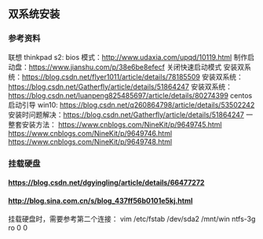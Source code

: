 ## 双系统安装
### 参考资料
联想 thinkpad s2: bios 模式：http://www.udaxia.com/upqd/10119.html
制作启动盘：https://www.jianshu.com/p/38e6be8efecf
    关闭快速启动模式
安装双系统：https://blog.csdn.net/flyer1011/article/details/78185509
安装双系统：https://blog.csdn.net/Gatherfly/article/details/51864247
安装双系统：https://blog.csdn.net/luanpeng825485697/article/details/80274399
centos 启动引导 win10: https://blog.csdn.net/q260864798/article/details/53502242
安装时问题解决：https://blog.csdn.net/Gatherfly/article/details/51864247
一整套安装方法：
https://www.cnblogs.com/NineKit/p/9649745.html
https://www.cnblogs.com/NineKit/p/9649746.html
https://www.cnblogs.com/NineKit/p/9649748.html

### 挂载硬盘
#### https://blog.csdn.net/dgyingling/article/details/66477272
#### http://blog.sina.com.cn/s/blog_437ff56b0101e5kj.html

挂载硬盘时，需要参考第二个连接： vim /etc/fstab
    /dev/sda2     /mnt/win    ntfs-3g  ro 0 0
